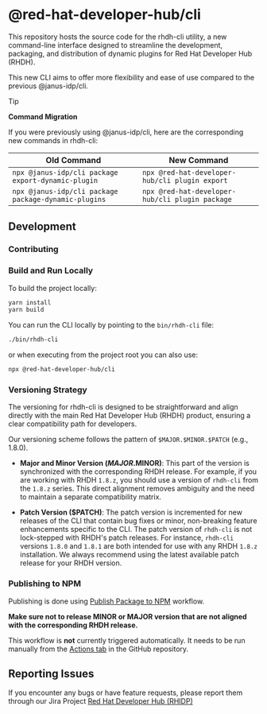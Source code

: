 # @red-hat-developer-hub/cli

This repository hosts the source code for the rhdh-cli utility, a new command-line interface designed to streamline the development, packaging, and distribution of dynamic plugins for Red Hat Developer Hub (RHDH).

This new CLI aims to offer more flexibility and ease of use compared to the previous @janus-idp/cli.

<!-- prettier breaks the formating for GitHub Markdown callout, this is why this whole block is ignored -->
<!-- prettier-ignore-start -->
> [!TIP]
> **Command Migration**
>
> If you were previously using @janus-idp/cli, here are the corresponding new commands in rhdh-cli:
>
> | Old Command                                          | New Command                                     |
> | ---------------------------------------------------- | ----------------------------------------------- |
> | `npx @janus-idp/cli package export-dynamic-plugin`   | `npx @red-hat-developer-hub/cli plugin export`  |
> | `npx @janus-idp/cli package package-dynamic-plugins` | `npx @red-hat-developer-hub/cli plugin package` |
<!-- prettier-ignore-end -->

## Development

### Contributing

### Build and Run Locally

To build the project locally:

```bash
yarn install
yarn build
```

You can run the CLI locally by pointing to the `bin/rhdh-cli` file:

```bash
./bin/rhdh-cli
```

or when executing from the project root you can also use:

```bash
npx @red-hat-developer-hub/cli
```

### Versioning Strategy

The versioning for rhdh-cli is designed to be straightforward and align directly with the main Red Hat Developer Hub (RHDH) product, ensuring a clear compatibility path for developers.

Our versioning scheme follows the pattern of `$MAJOR.$MINOR.$PATCH` (e.g., 1.8.0).

- **Major and Minor Version ($MAJOR.$MINOR)**: This part of the version is synchronized with the corresponding RHDH release. For example, if you are working with RHDH `1.8.z`, you should use a version of `rhdh-cli` from the `1.8.z` series. This direct alignment removes ambiguity and the need to maintain a separate compatibility matrix.

- **Patch Version ($PATCH)**: The patch version is incremented for new releases of the CLI that contain bug fixes or minor, non-breaking feature enhancements specific to the CLI. The patch version of `rhdh-cli` is not lock-stepped with RHDH's patch releases. For instance, `rhdh-cli` versions `1.8.0` and `1.8.1` are both intended for use with any RHDH `1.8.z` installation. We always recommend using the latest available patch release for your RHDH version.

### Publishing to NPM

Publishing is done using [Publish Package to NPM](.github/workflows/publish.yaml) workflow.

**Make sure not to release MINOR or MAJOR version that are not aligned with the corresponding RHDH release.**

This workflow is **not** currently triggered automatically. It needs to be run manually from the [Actions tab](https://github.com/redhat-developer/rhdh-cli/actions/workflows/publish.yaml) in the GitHub repository.

## Reporting Issues

If you encounter any bugs or have feature requests, please report them through our Jira Project [Red Hat Developer Hub (RHIDP)](https://issues.redhat.com/projects/RHIDP/summary)
